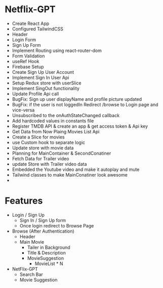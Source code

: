 # Netflix-GPT

- Create React App
- Configured TailwindCSS
- Header
- Login Form
- Sign Up Form
- Implement Routing using react-router-dom
- Form Validation
- useRef Hook
- Firebase Setup
- Create Sign Up User Account
- Implement Sign In User Api
- Setup Redux store with userSlice
- Implement SingOut functionality
- Update Profile Api call
- BugFix: Sign up user displayName and profile picture updated
- BugFix: if the user is not loggedIn Redirect /browse to Login page and vice-versa
- Unsubscribed to the onAuthStateChanged callback
- Add hardcoded values in constants file
- Register TMDB API & create an app & get access token & Api key
- Get Data from Now Plaing Movies List Api
- Create a Slice for movies
- use Custom hook to separate logic
- Update store with movie data
- Planning for MainContainer & SecondConatiner
- Fetch Data for Trailer video
- update Store with Trailer video data
- Embedded the Youtube video and make it autoplay and mute
- Tailwind classes to make MainConatiner look awesome
- 

# Features
- Login / Sign Up
    - Sign In / Sign Up form
    - Once login redirect to Browse Page
- Browse (After Authentication)
    - Header
    - Main Movie
        - Tailer in Background
        - Title & Description
        - MovieSuggestion
            - MovieList * N
- NetFlix-GPT
    - Search Bar
    - Movie Suggestion